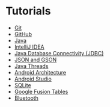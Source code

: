 Tutorials
=========

* [Git](https://github.com/CourseReps/ECEN489-Spring2015/wiki/git)
* [GitHub](https://github.com/CourseReps/ECEN489-Spring2015/wiki/github)
* [Java](https://github.com/CourseReps/ECEN489-Spring2015/wiki/java)
* [IntelliJ IDEA](https://github.com/CourseReps/ECEN489-Spring2015/wiki/intellij)
* [Java Database Connectivity (JDBC)](https://github.com/CourseReps/ECEN489-Spring2015/wiki/jdbc)
* [JSON and GSON](https://github.com/CourseReps/ECEN489-Spring2015/wiki/json)
* [Java Threads](https://github.com/CourseReps/ECEN489-Spring2015/wiki/threads)
* [Android Architecture](https://github.com/CourseReps/ECEN489-Spring2015/wiki/android)
* [Android Studio](https://github.com/CourseReps/ECEN489-Spring2015/wiki/androidstudio)
* [SQLite](https://github.com/CourseReps/ECEN489-Spring2015/wiki/sqlite)
* [Google Fusion Tables](https://github.com/CourseReps/ECEN489-Spring2015/wiki/fusiontables)
* [Bluetooth](https://github.com/CourseReps/ECEN489-Spring2015/wiki/bluetooth)
